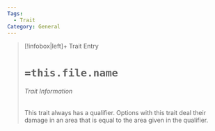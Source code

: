 ```yaml
---
Tags:
  - Trait
Category: General
---
```

> [!infobox|left]+ Trait Entry
> # `=this.file.name`
> ###### Trait Information
> This trait always has a qualifier. Options with this trait deal their damage in an area that is equal to the area given in the qualifier. 